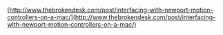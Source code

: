 [http://www.thebrokendesk.com/post/interfacing-with-newport-motion-controllers-on-a-mac/](http://www.thebrokendesk.com/post/interfacing-with-newport-motion-controllers-on-a-mac/)